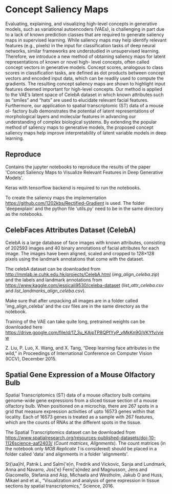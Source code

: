 # Concept Saliency Maps
Evaluating, explaining, and visualizing high-level concepts in generative models, such as variational autoencoders (VAEs), is challenging in part due to a lack of known prediction classes that are required to generate saliency maps in supervised learning. While saliency maps may help identify relevant features (e.g., pixels) in the input for classification tasks of deep neural networks, similar frameworks are understudied in unsupervised learning. Therefore, we introduce a new method of obtaining saliency maps for latent representations of known or novel high- level concepts, often called concept vectors in generative models. Concept scores, analogous to class scores in classification tasks, are defined as dot products between concept vectors and encoded input data, which can be readily used to compute the gradients. The resulting concept saliency maps are shown to highlight input features deemed important for high-level concepts. Our method is applied to the VAE’s latent space of CelebA dataset in which known attributes such as “smiles” and “hats” are used to elucidate relevant facial features. Furthermore, our application to spatial transcriptomic (ST) data of a mouse ol- factory bulb demonstrates the potential of latent representations of morphological layers and molecular features in advancing our understanding of complex biological systems. By extending the popular method of saliency maps to generative models, the proposed concept saliency maps help improve interpretability of latent variable models in deep learning.

## Reproduce
Contains the jupyter notebooks to reproduce the results of the paper 'Concept Saliency Maps to Visualize Relevant Features in Deep Generative Models'. 

Keras with tensorflow backend is required to run the notebooks.

To create the saliency maps the implementation https://github.com/1202kbs/Rectified-Gradient is used. The folder 'deepexplain' and the python file 'utils.py' need to be in the same directory as the notebooks.

## CelebFaces Attributes Dataset (CelebA)

CelebA is a large database of face images with known attributes, consisting of 202593 images and 40 binary annotations of facial attributes for each image. The images have been aligned, scaled and cropped to 128×128 pixels using the landmark annotations that come with the dataset.

The celebA dataset can be downloaded from http://mmlab.ie.cuhk.edu.hk/projects/CelebA.html (*img_align_celeba.zip*) and the labels and landmark annotations from https://www.kaggle.com/jessicali9530/celeba-dataset (*list_attr_celeba.csv* and *list_landmarks_align_celeba.csv*). 

Make sure that after unpacking all images are in a folder called 'img_align_celeba' and the csv files are in the same directory as the notebook.

Training of the VAE can take quite long, pretrained weights can be downloaded here https://drive.google.com/file/d/17_3u_KAjpTP8QPfYyP_vMkKn9GjVKYfv/view 

Z. Liu, P. Luo, X. Wang, and X. Tang, “Deep learning face attributes in the wild,” in Proceedings of International Conference on Computer Vision (ICCV), December 2015.

## Spatial Gene Expression of a Mouse Olfactory Bulb
Spatial Transcriptomics (ST) data of a mouse olfactory bulb contains genome-wide gene expressions from a sliced tissue section of a mouse olfactory bulb. When positioned on a microchip, there are 267 spots in a grid that measure expression activities of upto 16573 genes within that locality. Each of 16573 genes is treated as a sample with 267 features, which are the counts of RNAs at the different spots in the tissue.

The Spatial Transcriptomics dataset can be downloaded from https://www.spatialresearch.org/resources-published-datasets/doi-10-1126science-aaf2403/ (*Count matrices, Alignments*). The count matrices (in the notebook only *MOB Replicate 1* is considered) should be placed in a folder called 'data' and alignments in a folder 'alignments'. 

St{\aa}hl, Patrik L and Salm{\'e}n, Fredrik and Vickovic, Sanja and Lundmark, Anna and Navarro, Jos{\'e} Fern{\'a}ndez and Magnusson, Jens and Giacomello, Stefania and Asp, Michaela and Westholm, Jakub O and Huss, Mikael and et al., “Visualization and analysis of gene expression in tissue sections by spatial transcriptomics,” Science, 2016.

